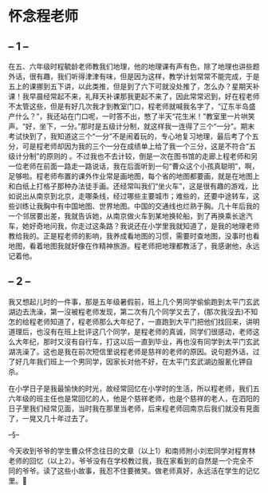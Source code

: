 # 怀念程老师


## – 1 –
在五、六年级时程毓龄老师教我们地理，他的地理课有声有色，除了地理也讲些题外话，很有趣，我们听得津津有味，但是因为这样，教学计划常常不能完成，于是五上的课挪到五下讲，以此类推，但是到了六下可就没处推了，怎么办？星期天补课！我早晨经常起不来，礼拜天补课那我更起不来了，因此常常迟到，好在程老师不太管这些，但是有好几次我才到教室门口，程老师就喊我名字了，“辽东半岛盛产什么？”，我还站在门口呢，一时答不出，憋了半天“花生米！”教室里一片哄笑声。“好，坐下，一分。”那时是五级计分制，就这样我一连得了三个“一分”。期末考试快到了，我知道这三个“一分”不是闹着玩的，专心地复习地理，最后考了个五分，可是程老师却因为我的三个一分在成绩单上给了我一个三分，这是不符合“五级计分制”的原则的 。不过我也不去计较，倒是一次在图书馆的走廊上程老师和另一位老师在前面一路走一路说话，我在后面听到一句“曹众这个小孩真聪明”，啊，足够啦。程老师布置的课外作业常是画地图，每个省的地图都要画，就是在地图上和白纸上打格子那种办法徒手画。还经常叫我们“坐火车”，这是很有趣的游戏，比如说出从南京到北京，走哪条线，经过哪些主要城市；难些的，还要中途转车，这些训练让我胸中有中国地图、世界地图。中国的交通线也烂熟于胸。几十年后我的一个邻居要出差，我就告诉她，从南京做火车到某地换轮船，到了再换乘长途汽车，她好奇地问我，你走过这条路？我说还在小学里我就知道了，是我的地理老师教给我的。正是程老师的影响，我养成看地图的习惯，需要时查地图，没事时也看地图，看着地图我就好像在作精神旅游。程老师把地理都教活了，我感谢他，永远记着他。

## – 2 –

我又想起儿时的一件事，那是五年级暑假前，班上几个男同学偷偷跑到太平门玄武湖边去洗澡，第一沒被程老师发现，第二次有几个同学又去了，(那次我沒去)不知怎的给程老师知道了，程老师那么大年纪了，一直跑到大平门把他们找回来，讲明道理后，也沒有在班上批评这⺇个同学，是程老师的真诚，同学们很感动，老师这么大年纪，那时又沒有自行车，打这以后一直到毕业，再也沒有同学到太平门玄武湖冼澡了。这也是我在前次短信里说程老师是慈祥的老师的原因。说句题外话，过了好几年我们班上一个男同学，因家长对他不好，在太平门玄武湖边服氰化钾自杀。

在小学日子是我最愉快的时光，故经常回忆在小学时的生活，所以程老师，我们五六年级的班主任也是常回忆的人，他是个慈祥老师，也是个慈祥的老人，在泗阳的日子里我们经常见面，当时我在那里当老师，后来程老师回南京后我们就没有見面了，一晃又几十年过去了。


–§–


今天收到爷爷的学生曹众怀念往日的文章（以上1）和南师附小刘宏同学对程育林老师的回忆（以上2）。爷爷没有在学校教过我，我在家看到的自然是一个完全不同的爷爷。读了这些小故事，我忍不住要微笑。做老师真好，永远活在学生的记忆里。👏
